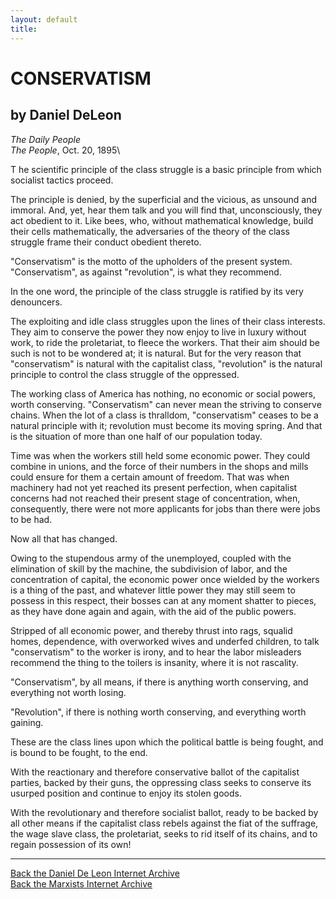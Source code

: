```yaml
---
layout: default
title: 
---
```

# CONSERVATISM

## by Daniel DeLeon

*The Daily People*\
*The People*, Oct. 20, 1895\

T he scientific principle of the class struggle is a basic principle
from which socialist tactics proceed.

The principle is denied, by the superficial and the vicious, as unsound
and immoral. And, yet, hear them talk and you will find that,
unconsciously, they act obedient to it. Like bees, who, without
mathematical knowledge, build their cells mathematically, the
adversaries of the theory of the class struggle frame their conduct
obedient thereto.

"Conservatism" is the motto of the upholders of the present system.
"Conservatism", as against "revolution", is what they recommend.

In the one word, the principle of the class struggle is ratified by its
very denouncers.

The exploiting and idle class struggles upon the lines of their class
interests. They aim to conserve the power they now enjoy to live in
luxury without work, to ride the proletariat, to fleece the workers.
That their aim should be such is not to be wondered at; it is natural.
But for the very reason that "conservatism" is natural with the
capitalist class, "revolution" is the natural principle to control the
class struggle of the oppressed.

The working class of America has nothing, no economic or social powers,
worth conserving. "Conservatism" can never mean the striving to conserve
chains. When the lot of a class is thralldom, "conservatism\" ceases to
be a natural principle with it; revolution must become its moving
spring. And that is the situation of more than one half of our
population today.

Time was when the workers still held some economic power. They could
combine in unions, and the force of their numbers in the shops and mills
could ensure for them a certain amount of freedom. That was when
machinery had not yet reached its present perfection, when capitalist
concerns had not reached their present stage of concentration, when,
consequently, there were not more applicants for jobs than there were
jobs to be had.

Now all that has changed.

Owing to the stupendous army of the unemployed, coupled with the
elimination of skill by the machine, the subdivision of labor, and the
concentration of capital, the economic power once wielded by the workers
is a thing of the past, and whatever little power they may still seem to
possess in this respect, their bosses can at any moment shatter to
pieces, as they have done again and again, with the aid of the public
powers.

Stripped of all economic power, and thereby thrust into rags, squalid
homes, dependence, with overworked wives and underfed children, to talk
"conservatism" to the worker is irony, and to hear the labor misleaders
recommend the thing to the toilers is insanity, where it is not
rascality.

"Conservatism", by all means, if there is anything worth conserving, and
everything not worth losing.

"Revolution", if there is nothing worth conserving, and everything worth
gaining.

These are the class lines upon which the political battle is being
fought, and is bound to be fought, to the end.

With the reactionary and therefore conservative ballot of the capitalist
parties, backed by their guns, the oppressing class seeks to conserve
its usurped position and continue to enjoy its stolen goods.

With the revolutionary and therefore socialist ballot, ready to be
backed by all other means if the capitalist class rebels against the
fiat of the suffrage, the wage slave class, the proletariat, seeks to
rid itself of its chains, and to regain possession of its own!

------------------------------------------------------------------------

[Back the Daniel De Leon Internet Archive](../../index.htm)\
[Back the Marxists Internet Archive](../../../index.htm)
